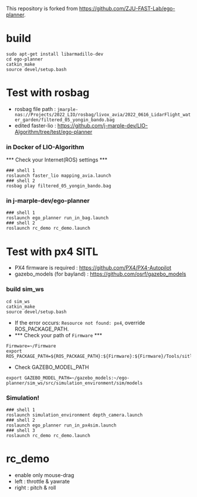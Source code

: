 This repository is forked from https://github.com/ZJU-FAST-Lab/ego-planner.

# build
```
sudo apt-get install libarmadillo-dev
cd ego-planner
catkin_make
source devel/setup.bash
```

# Test with rosbag
- rosbag file path : ```jmarple-nas://Projects/2022_LIO/rosbag/livox_avia/2022_0616_LidarFlight_water_garden/filtered_05_yongin_bando.bag```
- edited faster-lio : https://github.com/j-marple-dev/LIO-Algorithm/tree/test/ego-planner

### in Docker of LIO-Algorithm
*** Check your Internet(ROS) settings ***
```
### shell 1
roslaunch faster_lio mapping_avia.launch
### shell 2
rosbag play filtered_05_yongin_bando.bag
```
### in j-marple-dev/ego-planner
```
### shell 1
roslaunch ego_planner run_in_bag.launch
### shell 2
roslaunch rc_demo rc_demo.launch
```

# Test with px4 SITL
- PX4 firmware is required : https://github.com/PX4/PX4-Autopilot
- gazebo_models (for bayland) : https://github.com/osrf/gazebo_models

### build sim_ws
```
cd sim_ws
catkin_make
source devel/setup.bash
```
- If the error occurs: ```Resource not found: px4```, override ROS_PACKAGE_PATH.
- *** Check your path of ```Firmware``` ***
```
Firmware=~/Firmware
export ROS_PACKAGE_PATH=${ROS_PACKAGE_PATH}:${Firmware}:${Firmware}/Tools/sitl_gazebo
```
- Check GAZEBO_MODEL_PATH
```
export GAZEBO_MODEL_PATH=~/gazebo_models:~/ego-planner/sim_ws/src/simulation_environment/sim/models
```

### Simulation!
```
### shell 1
roslaunch simulation_environment depth_camera.launch
### shell 2
roslaunch ego_planner run_in_px4sim.launch
### shell 3
roslaunch rc_demo rc_demo.launch
```

# rc_demo
- enable only mouse-drag
- left : throttle & yawrate
- right : pitch & roll
